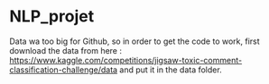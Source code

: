 # NLP_projet

Data wa too big for Github, so in order to get the code to work, first download the data from here : https://www.kaggle.com/competitions/jigsaw-toxic-comment-classification-challenge/data and put it in the data folder.
